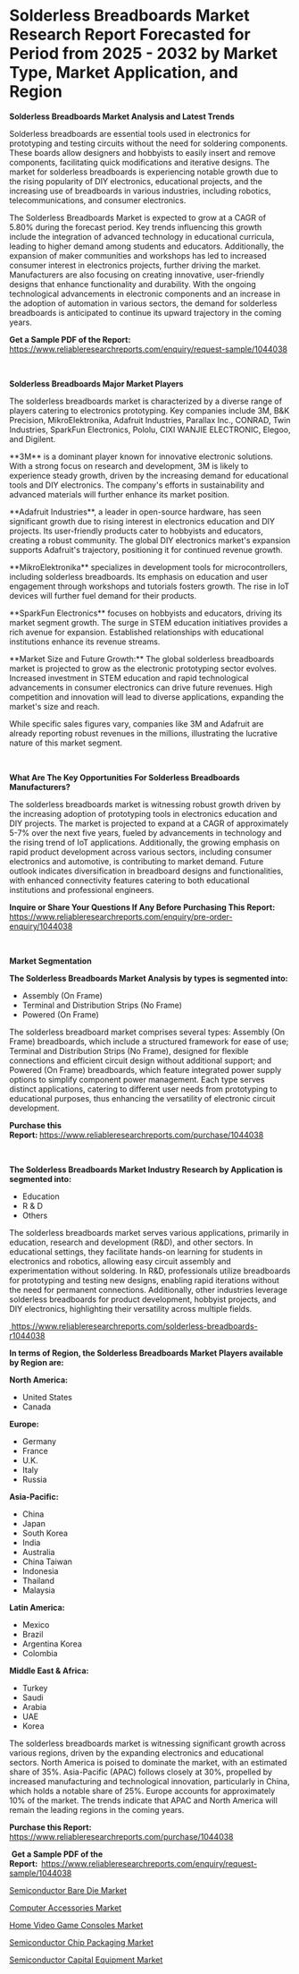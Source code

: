 <p><h1>Solderless Breadboards Market Research Report Forecasted for Period from 2025 -  2032 by Market Type, Market Application, and Region</h1></p><p><strong>Solderless Breadboards Market Analysis and Latest Trends</strong></p>
<p><p>Solderless breadboards are essential tools used in electronics for prototyping and testing circuits without the need for soldering components. These boards allow designers and hobbyists to easily insert and remove components, facilitating quick modifications and iterative designs. The market for solderless breadboards is experiencing notable growth due to the rising popularity of DIY electronics, educational projects, and the increasing use of breadboards in various industries, including robotics, telecommunications, and consumer electronics.</p><p>The Solderless Breadboards Market is expected to grow at a CAGR of 5.80% during the forecast period. Key trends influencing this growth include the integration of advanced technology in educational curricula, leading to higher demand among students and educators. Additionally, the expansion of maker communities and workshops has led to increased consumer interest in electronics projects, further driving the market. Manufacturers are also focusing on creating innovative, user-friendly designs that enhance functionality and durability. With the ongoing technological advancements in electronic components and an increase in the adoption of automation in various sectors, the demand for solderless breadboards is anticipated to continue its upward trajectory in the coming years.</p></p>
<p><strong>Get a Sample PDF of the Report:&nbsp;</strong> <a href="https://www.reliableresearchreports.com/enquiry/request-sample/1044038?utm_campaign=11&utm_medium=2&utm_source=Github&utm_content=ia&utm_term=10022025&utm_id=solderless-breadboards">https://www.reliableresearchreports.com/enquiry/request-sample/1044038</a></p>
<p>&nbsp;</p>
<p><strong>Solderless Breadboards Major Market Players</strong></p>
<p><p>The solderless breadboards market is characterized by a diverse range of players catering to electronics prototyping. Key companies include 3M, B&K Precision, MikroElektronika, Adafruit Industries, Parallax Inc., CONRAD, Twin Industries, SparkFun Electronics, Pololu, CIXI WANJIE ELECTRONIC, Elegoo, and Digilent.</p><p>**3M** is a dominant player known for innovative electronic solutions. With a strong focus on research and development, 3M is likely to experience steady growth, driven by the increasing demand for educational tools and DIY electronics. The company's efforts in sustainability and advanced materials will further enhance its market position.</p><p>**Adafruit Industries**, a leader in open-source hardware, has seen significant growth due to rising interest in electronics education and DIY projects. Its user-friendly products cater to hobbyists and educators, creating a robust community. The global DIY electronics market's expansion supports Adafruit's trajectory, positioning it for continued revenue growth.</p><p>**MikroElektronika** specializes in development tools for microcontrollers, including solderless breadboards. Its emphasis on education and user engagement through workshops and tutorials fosters growth. The rise in IoT devices will further fuel demand for their products.</p><p>**SparkFun Electronics** focuses on hobbyists and educators, driving its market segment growth. The surge in STEM education initiatives provides a rich avenue for expansion. Established relationships with educational institutions enhance its revenue streams.</p><p>**Market Size and Future Growth:** The global solderless breadboards market is projected to grow as the electronic prototyping sector evolves. Increased investment in STEM education and rapid technological advancements in consumer electronics can drive future revenues. High competition and innovation will lead to diverse applications, expanding the market's size and reach. </p><p>While specific sales figures vary, companies like 3M and Adafruit are already reporting robust revenues in the millions, illustrating the lucrative nature of this market segment.</p></p>
<p>&nbsp;</p>
<p><strong>What Are The Key Opportunities For Solderless Breadboards Manufacturers?</strong></p>
<p><p>The solderless breadboards market is witnessing robust growth driven by the increasing adoption of prototyping tools in electronics education and DIY projects. The market is projected to expand at a CAGR of approximately 5-7% over the next five years, fueled by advancements in technology and the rising trend of IoT applications. Additionally, the growing emphasis on rapid product development across various sectors, including consumer electronics and automotive, is contributing to market demand. Future outlook indicates diversification in breadboard designs and functionalities, with enhanced connectivity features catering to both educational institutions and professional engineers.</p></p>
<p><strong>Inquire or Share Your Questions If Any Before Purchasing This Report:</strong> <a href="https://www.reliableresearchreports.com/enquiry/pre-order-enquiry/1044038?utm_campaign=11&utm_medium=2&utm_source=Github&utm_content=ia&utm_term=10022025&utm_id=solderless-breadboards">https://www.reliableresearchreports.com/enquiry/pre-order-enquiry/1044038</a></p>
<p>&nbsp;</p>
<p><strong>Market Segmentation</strong></p>
<p><strong>The Solderless Breadboards Market Analysis by types is segmented into:</strong></p>
<p><ul><li>Assembly (On Frame)</li><li>Terminal and Distribution Strips (No Frame)</li><li>Powered (On Frame)</li></ul></p>
<p><p>The solderless breadboard market comprises several types: Assembly (On Frame) breadboards, which include a structured framework for ease of use; Terminal and Distribution Strips (No Frame), designed for flexible connections and efficient circuit design without additional support; and Powered (On Frame) breadboards, which feature integrated power supply options to simplify component power management. Each type serves distinct applications, catering to different user needs from prototyping to educational purposes, thus enhancing the versatility of electronic circuit development.</p></p>
<p><strong>Purchase this Report:&nbsp;</strong><a href="https://www.reliableresearchreports.com/purchase/1044038?utm_campaign=11&utm_medium=2&utm_source=Github&utm_content=ia&utm_term=10022025&utm_id=solderless-breadboards">https://www.reliableresearchreports.com/purchase/1044038</a></p>
<p>&nbsp;</p>
<p><strong>The Solderless Breadboards Market Industry Research by Application is segmented into:</strong></p>
<p><ul><li>Education</li><li>R & D</li><li>Others</li></ul></p>
<p><p>The solderless breadboards market serves various applications, primarily in education, research and development (R&D), and other sectors. In educational settings, they facilitate hands-on learning for students in electronics and robotics, allowing easy circuit assembly and experimentation without soldering. In R&D, professionals utilize breadboards for prototyping and testing new designs, enabling rapid iterations without the need for permanent connections. Additionally, other industries leverage solderless breadboards for product development, hobbyist projects, and DIY electronics, highlighting their versatility across multiple fields.</p></p>
<p><a href="https://www.reliableresearchreports.com/solderless-breadboards-r1044038?utm_campaign=11&utm_medium=2&utm_source=Github&utm_content=ia&utm_term=10022025&utm_id=solderless-breadboards">&nbsp;https://www.reliableresearchreports.com/solderless-breadboards-r1044038</a></p>
<p><strong>In terms of Region, the Solderless Breadboards Market Players available by Region are:</strong></p>
<p>
    <p> <strong> North America: </strong>
        <ul>
            <li>United States</li>
            <li>Canada</li>
        </ul>
        </p> 
    <p> <strong> Europe: </strong>
        <ul>
            <li>Germany</li>
            <li>France</li>
            <li>U.K.</li>
            <li>Italy</li>
            <li>Russia</li>
        </ul>
        </p> 
    <p> <strong> Asia-Pacific: </strong>
        <ul>
            <li>China</li>
            <li>Japan</li>
            <li>South Korea</li>
            <li>India</li>
            <li>Australia</li>
            <li>China Taiwan</li>
            <li>Indonesia</li>
            <li>Thailand</li>
            <li>Malaysia</li>
        </ul>
        </p> 
    <p> <strong> Latin America: </strong>
        <ul>
            <li>Mexico</li>
            <li>Brazil</li>
            <li>Argentina Korea</li>
            <li>Colombia</li>
        </ul>
        </p> 
    <p> <strong> Middle East & Africa: </strong>
        <ul>
            <li>Turkey</li>
            <li>Saudi</li>
            <li>Arabia</li>
            <li>UAE</li>
            <li>Korea</li>
        </ul>
    </p>
    </p>
<p><p>The solderless breadboards market is witnessing significant growth across various regions, driven by the expanding electronics and educational sectors. North America is poised to dominate the market, with an estimated share of 35%. Asia-Pacific (APAC) follows closely at 30%, propelled by increased manufacturing and technological innovation, particularly in China, which holds a notable share of 25%. Europe accounts for approximately 10% of the market. The trends indicate that APAC and North America will remain the leading regions in the coming years.</p></p>
<p><strong>Purchase this Report: </strong><a href="https://www.reliableresearchreports.com/purchase/1044038?utm_campaign=11&utm_medium=2&utm_source=Github&utm_content=ia&utm_term=10022025&utm_id=solderless-breadboards">https://www.reliableresearchreports.com/purchase/1044038</a></p>
<p>&nbsp;<strong>Get a Sample PDF of the Report:&nbsp;&nbsp;</strong><a href="https://www.reliableresearchreports.com/enquiry/request-sample/1044038?utm_campaign=11&utm_medium=2&utm_source=Github&utm_content=ia&utm_term=10022025&utm_id=solderless-breadboards">https://www.reliableresearchreports.com/enquiry/request-sample/1044038</a></p>
<p><strong></strong></p>
<p><p><a href="https://github.com/tszkintruca/Market-Research-Report-List-1/blob/main/semiconductor-bare-die-market.md?utm_campaign=11&utm_medium=2&utm_source=Github&utm_content=ia&utm_term=10022025&utm_id=solderless-breadboards">Semiconductor Bare Die Market</a></p><p><a href="https://github.com/rabiumofer/Market-Research-Report-List-1/blob/main/computer-accessories-market.md?utm_campaign=11&utm_medium=2&utm_source=Github&utm_content=ia&utm_term=10022025&utm_id=solderless-breadboards">Computer Accessories Market</a></p><p><a href="https://github.com/abuugjetaj/Market-Research-Report-List-1/blob/main/home-video-game-consoles-market.md?utm_campaign=11&utm_medium=2&utm_source=Github&utm_content=ia&utm_term=10022025&utm_id=solderless-breadboards">Home Video Game Consoles Market</a></p><p><a href="https://github.com/amoakuolaopa/Market-Research-Report-List-1/blob/main/semiconductor-chip-packaging-market.md?utm_campaign=11&utm_medium=2&utm_source=Github&utm_content=ia&utm_term=10022025&utm_id=solderless-breadboards">Semiconductor Chip Packaging Market</a></p><p><a href="https://github.com/aidelndasse/Market-Research-Report-List-1/blob/main/semiconductor-capital-equipment-market.md?utm_campaign=11&utm_medium=2&utm_source=Github&utm_content=ia&utm_term=10022025&utm_id=solderless-breadboards">Semiconductor Capital Equipment Market</a></p></p>
